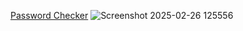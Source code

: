 [Password Checker]( https://pruthviraj85.github.io/Password-Checker/)
![Screenshot 2025-02-26 125556](https://github.com/user-attachments/assets/221ade16-2fa8-4587-8f6f-c8b9de21a316)
